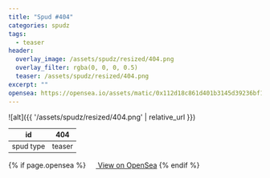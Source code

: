 ```yaml
---
title: "Spud #404"
categories: spudz
tags:
  - teaser
header:
  overlay_image: /assets/spudz/resized/404.png
  overlay_filter: rgba(0, 0, 0, 0.5)
  teaser: /assets/spudz/resized/404.png
excerpt: ""
opensea: https://opensea.io/assets/matic/0x112d18c861d401b3145d39236bf149f01e18beed/404
---
```

![alt]({{ '/assets/spudz/resized/404.png' | relative_url }})

| id | 404 |
|-|-|
| spud type | teaser |

{% if page.opensea %}
<a href="{{page.opensea}}" class="btn btn--info" onclick="window.open(this.href, '_blank'); return false;"><img src="/assets/images/opensea.svg" width="16px"><span>  View on OpenSea</span></a>
{% endif %}
